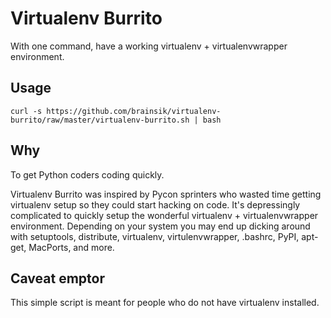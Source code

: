 # Virtualenv Burrito #

With one command, have a working virtualenv + virtualenvwrapper environment.

## Usage ##

    curl -s https://github.com/brainsik/virtualenv-burrito/raw/master/virtualenv-burrito.sh | bash

## Why ##

To get Python coders coding quickly.

Virtualenv Burrito was inspired by Pycon sprinters who wasted time getting
virtualenv setup so they could start hacking on code. It's depressingly
complicated to quickly setup the wonderful virtualenv + virtualenvwrapper
environment. Depending on your system you may end up dicking around with
setuptools, distribute, virtualenv, virtulenvwrapper, .bashrc, PyPI, apt-get,
MacPorts, and more.

## Caveat emptor ##

This simple script is meant for people who do not have virtualenv installed.
